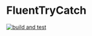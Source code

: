 # FluentTryCatch

[![build and test](https://github.com/SabinPop/FluentTryCatch/actions/workflows/build-and-test.yml/badge.svg)](https://github.com/SabinPop/FluentTryCatch/actions/workflows/build-and-test.yml)
